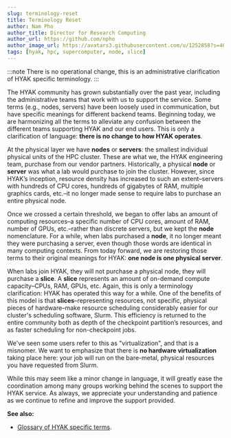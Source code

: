 ```yaml
---
slug: terminology-reset
title: Terminology Reset
author: Nam Pho
author_title: Director for Research Computing
author_url: https://github.com/npho
author_image_url: https://avatars3.githubusercontent.com/u/1252858?s=400&v=4
tags: [hyak, hpc, supercomputer, node, slice]
---
```


:::note
There is no operational change, this is an administrative clarification of HYAK specific terminology.
:::

The HYAK community has grown substantially over the past year, including the administrative teams that work with us to support the service. Some terms (e.g., nodes, servers) have been loosely used in communication, but have specific meanings for different backend teams. Beginning today, we are harmonizing all the terms to alleviate any confusion between the different teams supporting HYAK and our end users. This is only a clarification of language: **there is no change to how HYAK operates**.

At the physical layer we have **nodes** or **servers**: the smallest individual physical units of the HPC cluster. These are what we, the HYAK engineering team, purchase from our vendor partners. Historically, a physical **node** or **server** was what a lab would purchase to join the cluster. However, since HYAK’s inception, resource density has increased to such an extent–servers with hundreds of CPU cores, hundreds of gigabytes of RAM, multiple graphics cards, etc.–it no longer made sense to require labs to purchase an entire physical node.

Once we crossed a certain threshold, we began to offer labs an amount of computing resources–a specific number of CPU cores, amount of RAM, number of GPUs, etc.–rather than discrete servers, but we kept the **node** nomenclature. For a while, when labs purchased a **node**, it no longer meant they were purchasing a server, even though those words are identical in many computing contexts. From today forward, we are restoring those terms to their original meanings for HYAK: **one node is one physical server**.

When labs join HYAK, they will not purchase a physical node, they will purchase a **slice**. A **slice** represents an amount of on-demand compute capacity–CPUs, RAM, GPUs, etc. Again, this is only a terminology clarification: HYAK has operated this way for a while. One of the benefits of this model is that **slices**–representing resources, not specific, physical pieces of hardware–make resource scheduling considerably easier for our cluster's scheduling software, Slurm. This efficiency is returned to the entire community both as depth of the checkpoint partition’s resources, and as faster scheduling for non-checkpoint jobs. 

We've seen some users refer to this as "virtualization", and that is a misnomer. We want to emphasize that there is **no hardware virtualization** taking place here: your job will run on the bare-metal, physical resources you have requested from Slurm.

While this may seem like a minor change in language, it will greatly ease the coordination among many groups working behind the scenes to support the HYAK service. As always, we appreciate your understanding and patience as we continue to refine and improve the support provided.

**See also:**
* [Glossary of HYAK specific terms](/docs/glossary).
